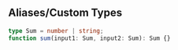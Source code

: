 ## Aliases/Custom Types

```ts
type Sum = number | string;
function sum(input1: Sum, input2: Sum): Sum {}
```
